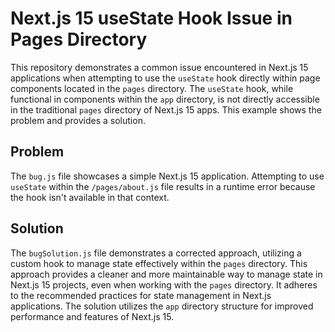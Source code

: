 # Next.js 15 useState Hook Issue in Pages Directory

This repository demonstrates a common issue encountered in Next.js 15 applications when attempting to use the `useState` hook directly within page components located in the `pages` directory.  The `useState` hook, while functional in components within the `app` directory, is not directly accessible in the traditional `pages` directory of Next.js 15 apps.  This example shows the problem and provides a solution.

## Problem

The `bug.js` file showcases a simple Next.js 15 application.  Attempting to use `useState` within the `/pages/about.js` file results in a runtime error because the hook isn't available in that context. 

## Solution

The `bugSolution.js` file demonstrates a corrected approach, utilizing a custom hook to manage state effectively within the `pages` directory.  This approach provides a cleaner and more maintainable way to manage state in Next.js 15 projects, even when working with the `pages` directory.  It adheres to the recommended practices for state management in Next.js applications.  The solution utilizes the `app` directory structure for improved performance and features of Next.js 15.